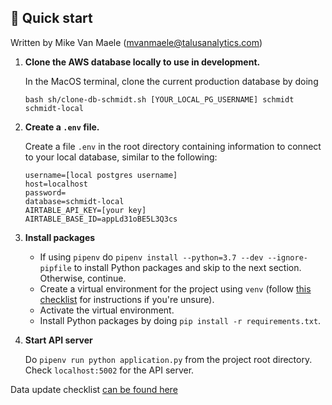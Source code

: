 ## 🚀 Quick start
Written by Mike Van Maele (mvanmaele@talusanalytics.com)

1.  **Clone the AWS database locally to use in development.**

    In the MacOS terminal, clone the current production database by doing
    ```
    bash sh/clone-db-schmidt.sh [YOUR_LOCAL_PG_USERNAME] schmidt schmidt-local
    ```



2.  **Create a `.env` file.**

    Create a file `.env` in the root directory containing information to connect to your local database, similar to the following:

    ```
    username=[local postgres username]
    host=localhost
    password=
    database=schmidt-local
    AIRTABLE_API_KEY=[your key]
    AIRTABLE_BASE_ID=appLd31oBE5L3Q3cs
    ```


3.  **Install packages**

    - If using `pipenv` do `pipenv install --python=3.7 --dev --ignore-pipfile` to install Python packages and skip to the next section. Otherwise, continue.
    - Create a virtual environment for the project using `venv` (follow [this checklist](https://github.com/talus-analytics-bus/talus-intranet-react/wiki/Setting-up-a-Python-virtual-environment) for instructions if you're unsure).
    - Activate the virtual environment.
    - Install Python packages by doing `pip install -r requirements.txt`.


4. **Start API server**

    Do `pipenv run python application.py` from the project root directory. Check `localhost:5002` for the API server.
    
    
Data update checklist [can be found here](https://github.com/talus-analytics-bus/talus-intranet-react/wiki/Health-Security-Net-data-update-checklist)
